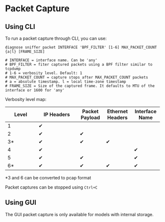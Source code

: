 # Packet Capture

## Using CLI

To run a packet capture through CLI, you can use:

```
diagnose sniffer packet INTERFACE 'BPF_FILTER' [1-6] MAX_PACKET_COUNT {a|l} [FRAME_SIZE]

# INTERFACE = interface name. Can be 'any'
# BPF_FILTER = fiter captured packets using a BPF filter similar to tcpdump 
# 1-6 = verbosity level. Default: 1
# MAX_PACKET_COUNT = capture stops after MAX_PACKET_COUNT packets
# a = absolute timestamp. l = local time-zone timestamp
# FRAME_SIZE = Size of the captured frame. It defaults to MTU of the interface or 1600 for 'any'
```

Verbosity level map:



<table><thead><tr><th width="85">Level</th><th width="118">IP Headers</th><th>Packet Payload</th><th>Ethernet Headers</th><th>Interface Name</th></tr></thead><tbody><tr><td>1</td><td><span data-gb-custom-inline data-tag="emoji" data-code="2714">✔</span></td><td></td><td></td><td></td></tr><tr><td>2</td><td><span data-gb-custom-inline data-tag="emoji" data-code="2714">✔</span></td><td><span data-gb-custom-inline data-tag="emoji" data-code="2714">✔</span></td><td></td><td></td></tr><tr><td>3*</td><td><span data-gb-custom-inline data-tag="emoji" data-code="2714">✔</span></td><td><span data-gb-custom-inline data-tag="emoji" data-code="2714">✔</span></td><td><span data-gb-custom-inline data-tag="emoji" data-code="2714">✔</span></td><td></td></tr><tr><td>4</td><td><span data-gb-custom-inline data-tag="emoji" data-code="2714">✔</span></td><td></td><td></td><td><span data-gb-custom-inline data-tag="emoji" data-code="2714">✔</span></td></tr><tr><td>5</td><td><span data-gb-custom-inline data-tag="emoji" data-code="2714">✔</span></td><td><span data-gb-custom-inline data-tag="emoji" data-code="2714">✔</span></td><td></td><td><span data-gb-custom-inline data-tag="emoji" data-code="2714">✔</span></td></tr><tr><td>6*</td><td><span data-gb-custom-inline data-tag="emoji" data-code="2714">✔</span></td><td><span data-gb-custom-inline data-tag="emoji" data-code="2714">✔</span></td><td><span data-gb-custom-inline data-tag="emoji" data-code="2714">✔</span></td><td><span data-gb-custom-inline data-tag="emoji" data-code="2714">✔</span></td></tr></tbody></table>

\*3 and 6 can be converted to pcap format

Packet captures can be stopped using `Ctrl+C`

## Using GUI

The GUI packet capture is only available for models with internal storage.
